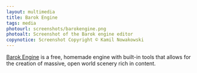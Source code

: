 ```yaml
---
layout: multimedia
title: Barok Engine
tags: media
photourl: screenshots/barokengine.png
photoalt: Screenshot of the Barok engine editor
copynotice: Screenshot Copyright © Kamil Nowakowski
---
```


[Barok Engine](http://barokengine.com/) is a free, homemade engine with built-in
tools that allows for the creation of massive, open world scenery rich in
content.
